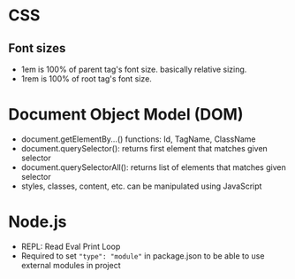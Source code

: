 # CSS
## Font sizes
- 1em is 100% of parent tag's font size. basically relative sizing.
- 1rem is 100% of root tag's font size.

# Document Object Model (DOM)
- document.getElementBy...() functions: Id, TagName, ClassName
- document.querySelector(): returns first element that matches given selector
- document.querySelectorAll(): returns list of elements that matches given selector
- styles, classes, content, etc. can be manipulated using JavaScript

# Node.js
- REPL: Read Eval Print Loop
- Required to set `"type": "module"` in package.json to be able to use external modules in project